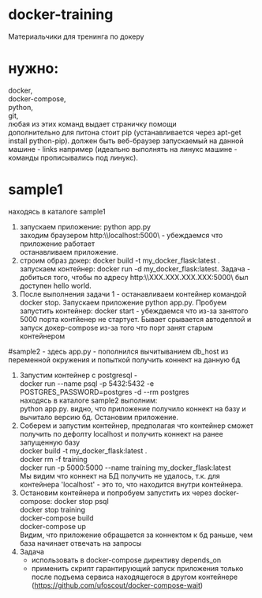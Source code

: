 # docker-training
Материальчики для тренинга по докеру
# нужно:
docker,   
docker-compose,  
python,  
git,  
любая из этих команд выдает страничку помощи  
дополнительно для питона стоит pip (устанавливается через apt-get install python-pip). 
должен быть веб-браузер запускаемый на данной машине - links например 
(идеально выполнять на линукс машине - команды прописывались под линукс). 

# sample1
находясь в каталоге sample1 
1) запускаем приложение: python app.py  
   заходим браузером http:\\\localhost:5000\ - убеждаемся что приложение работает  
   останавливаем приложение. 
2) строим образ докер: docker build -t my_docker_flask:latest .  
   запускаем контейнер: docker run -d  my_docker_flask:latest. 
   Задача - добиться того, чтобы по адресу http:\\\XXX.XXX.XXX.XXX:5000\ был доступен hello world. 
3) После выполнения задачи 1 - останавливаем контейнер командой docker stop. 
   Запускаем приложение python app.py. 
   Пробуем запустить контейнер: docker start - убеждаемся что из-за занятого 5000 порта контйенер не стартует. Бывает срывается автодеплой и запуск докер-compose из-за того что порт занят старым контейнером
   
   
#sample2 - здесь app.py - пополнился вычитыванием db_host из переменной окружения и попыткой получить коннект на данную бд
1) Запустим контейнер с postgresql -  
   docker run --name psql -p 5432:5432 -e POSTGRES_PASSWORD=postgres -d --rm postgres  
   находясь в каталоге sample2 выполним:  
   python app.py. 
   видно, что приложение  получило коннект на базу и вычитало версию бд. 
   Остановим приложение. 
2) Соберем и запустим контейнер, предполагая что контейнер сможет получить по дефолту localhost и получить коннект на ранее запущенную базу  
   docker build -t my_docker_flask:latest .  
   docker rm -f training  
   docker run -p 5000:5000 --name training  my_docker_flask:latest  
   Мы видим что коннект на БД получить не удалось, т.к. для контейнера 'localhost' - это то, что находится внутри контейнера.  
3) Остановим контейнера и попробуем запустить их через docker-compose:
   docker stop psql  
   docker stop training  
   docker-compose build  
   docker-compose up  
   Видим, что приложение обращается за коннектом к бд раньше, чем база начинает отвечать на запросы  
4) Задача  
    - использовать в docker-compose директиву depends_on  
    - применить скрипт гарантирующий запуск приложения только после подъема сервиса находящегося в другом контейнере  
    (https://github.com/ufoscout/docker-compose-wait)


